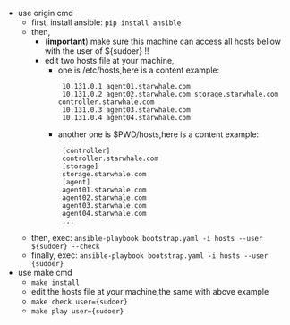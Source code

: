 - use origin cmd
  - first, install ansible: `pip install ansible`
  - then,
    - (**important**) make sure this machine can access all hosts bellow with the user of ${sudoer} !! 
    - edit two hosts file at your machine,
      - one is /etc/hosts,here is a content example:
        ``` text
         10.131.0.1 agent01.starwhale.com
         10.131.0.2 agent02.starwhale.com storage.starwhale.com controller.starwhale.com
         10.131.0.3 agent03.starwhale.com
         10.131.0.4 agent04.starwhale.com
        ``` 
      - another one is $PWD/hosts,here is a content example:
        ``` text
         [controller]
         controller.starwhale.com 
         [storage] 
         storage.starwhale.com
         [agent]
         agent01.starwhale.com
         agent02.starwhale.com
         agent03.starwhale.com
         agent04.starwhale.com
         ...
        ```
  - then, exec: `ansible-playbook bootstrap.yaml -i hosts --user ${sudoer} --check`
  - finally, exec: `ansible-playbook bootstrap.yaml -i hosts --user {sudoer}`
- use make cmd
  - `make install`
  - edit the hosts file at your machine,the same with above example
  - `make check user={sudoer}`
  - `make play user={sudoer}`